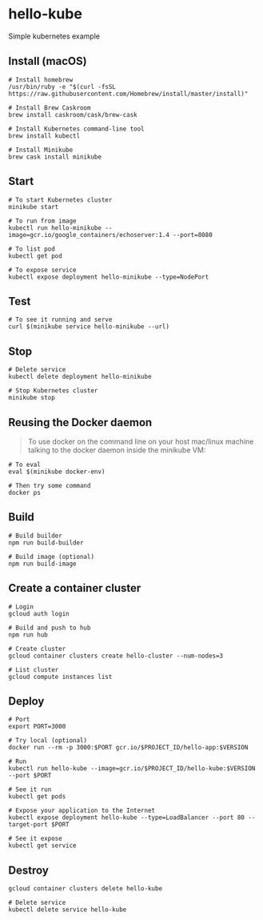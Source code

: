 # hello-kube
Simple kubernetes example

## Install (macOS)
```shell
# Install homebrew
/usr/bin/ruby -e "$(curl -fsSL https://raw.githubusercontent.com/Homebrew/install/master/install)"

# Install Brew Caskroom
brew install caskroom/cask/brew-cask

# Install Kubernetes command-line tool
brew install kubectl

# Install Minikube
brew cask install minikube
```

## Start
```shell
# To start Kubernetes cluster
minikube start

# To run from image
kubectl run hello-minikube --image=gcr.io/google_containers/echoserver:1.4 --port=8080

# To list pod
kubectl get pod

# To expose service
kubectl expose deployment hello-minikube --type=NodePort
```

## Test
```shell
# To see it running and serve
curl $(minikube service hello-minikube --url)
```

## Stop
```shell
# Delete service
kubectl delete deployment hello-minikube

# Stop Kubernetes cluster
minikube stop
```

## Reusing the Docker daemon
> To use docker on the command line on your host mac/linux machine talking to the docker daemon inside the minikube VM:
```shell
# To eval
eval $(minikube docker-env)

# Then try some command
docker ps
```

## Build
```shell
# Build builder
npm run build-builder

# Build image (optional)
npm run build-image
```

## Create a container cluster
```shell
# Login
gcloud auth login

# Build and push to hub
npm run hub

# Create cluster
gcloud container clusters create hello-cluster --num-nodes=3

# List cluster
gcloud compute instances list
```

## Deploy
```shell
# Port
export PORT=3000

# Try local (optional)
docker run --rm -p 3000:$PORT gcr.io/$PROJECT_ID/hello-app:$VERSION

# Run
kubectl run hello-kube --image=gcr.io/$PROJECT_ID/hello-kube:$VERSION --port $PORT

# See it run
kubectl get pods

# Expose your application to the Internet
kubectl expose deployment hello-kube --type=LoadBalancer --port 80 --target-port $PORT

# See it expose
kubectl get service
```

## Destroy
```shell
gcloud container clusters delete hello-kube

# Delete service
kubectl delete service hello-kube
```

